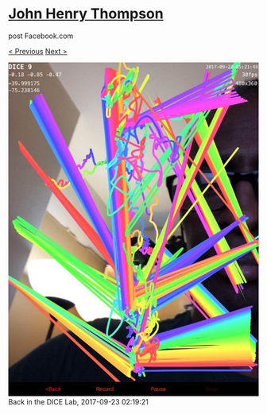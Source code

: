 # [John Henry Thompson](../README.md)
post Facebook.com

[< Previous](2017-09-23-5.md) [Next >](2017-09-22-1.md)

[![](../media/2017-09-23/Timeline-Photos-Back-in-the-DICE-Lab.jpg)](../README.md)
Back in the DICE Lab,
2017-09-23 02:19:21